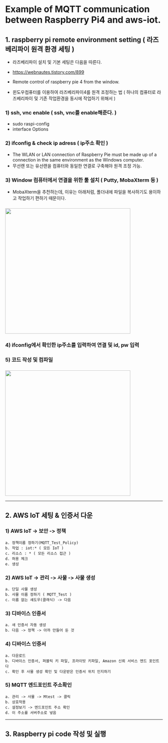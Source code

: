 # Example of MQTT communication between Raspberry Pi4 and aws-iot.

## 1. raspberry pi remote environment setting ( 라즈베리파이 원격 환경 세팅 )
- 라즈베리파이 설치 및 기본 세팅은 다음을 따른다.
- https://webnautes.tistory.com/899

- Remote control of raspberry pie 4 from the window.
- 윈도우컴퓨터를 이용하여 라즈베리파이4를 원격 조정하는 법 ( 하나의 컴퓨터로 라즈베리파이 및 기존 작업환경을 동시에 작업하기 위해서 )
 
### 1) ssh, vnc enable ( ssh, vnc를 enable해준다. )
   - sudo raspi-config
   - interface Options
 
### 2) ifconfig & check ip adress ( ip주소 확인 )
  - The WLAN or LAN connection of Raspberry Pie must be made up of a connection in the same environment as the Windows computer.
  - 무선랜 또는 유선랜을 컴퓨터와 동일한 연결로 구축해야 원격 조정 가능.
 
### 3) Window 컴퓨터에서 연결을 위한 툴 설치 ( Putty, MobaXterm 등 )
  - MobaXterm을 추천하는데, 이유는 아래처럼, 폴더내에 파일을 복사하기도 용이하고 작업하기 편하기 때문이다.

### <img src="https://user-images.githubusercontent.com/68573143/148022419-03993fc6-d31a-4b5e-93ca-08935ec62323.png"  width="400" height="400"/>
 
 ### 4) ifconfig에서 확인한 ip주소를 입력하여 연결 및 id, pw 입력
 
 ### 5) 코드 작성 및 컴파일
### <img src="https://user-images.githubusercontent.com/68573143/148022497-7e78a2ca-d5fc-4d61-a60a-a5515d90649a.png"  width="400" height="400"/>

--------

## 2. AWS IoT 세팅 & 인증서 다운

###  1) AWS IoT -> 보안 -> 정책
	a. 정책이름 정하기(MQTT_Test_Policy)
	b. 작업 : iot:* ( 모든 IoT )
	c. 리소스 : * ( 모든 리소스 접근 )
	d. 허용 체크
	e. 생성

###  2) AWS IoT -> 관리 -> 사물 -> 사물 생성
	a. 단일 사물 생성
	b. 사물 이름 정하기 ( MQTT_Test )
	c. 이름 없는 섀도우(클래식) -> 다음

###  3) 디바이스 인증서
	a. 새 인증서 자동 생성
	b. 다음 -> 정책 -> 아까 만들어 둔 것

###  4) 디바이스 인증서
	a. 다운로드
	b. 디바이스 인증서, 퍼블릭 키 파일, 프라이빗 키파일, Amazon 신뢰 서비스 엔드 포인트 다
	c. 확인 후 사물 생성 확인 및 다운받은 인증서 위치 인지하기
   
###  5) MQTT 엔드포인트 주소확인
	a. 관리 -> 사물 -> Mtest -> 클릭
	b. 상호작용
	c. 설정보기 -> 엔드포인트 주소 확인
	d. 이 주소를 서버주소로 넣음

---------

## 3. Raspberry pi code 작성 및 실행
